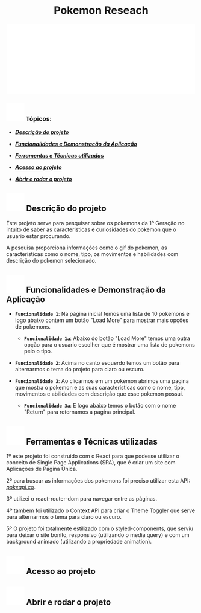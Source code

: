<h1 align="center">Pokemon Reseach</h1>

<div align="center">
        <img src="./src/assets/white-logo.svg" width="500" alt="Pokemon Logo">
</div>

### ![White_Pokeball](./src/assets/white-pokeball.svg) Tópicos:

- [**_Descrição do projeto_**](#descrição-do-projeto)

- [**_Funcionalidades e Demonstração da Aplicação_**](#white_pokeball-funcionalidades-e-demonstração-da-aplicação)

- [**_Ferramentas e Técnicas utilizadas_**](#white_pokeball-ferramentas-e-técnicas-utilizadas)

- [**_Acesso ao projeto_**](#white_pokeball-acesso-ao-projeto)

- [**_Abrir e rodar o projeto_**](#white_pokeball-abrir-e-rodar-o-projeto)

## ![White_Pokeball](./src/assets/white-pokeball.svg) Descrição do projeto

<p>Este projeto serve para pesquisar sobre os pokemons da 1º Geração no intuito de saber as caracteristicas e curiosidades do pokemon que o usuario estar procurando.</p>

<p>A pesquisa proporciona informações como o gif do pokemon, as caracteristicas como o nome, tipo, os movimentos e habilidades com descrição do pokemon selecionado.</p>

## ![White_Pokeball](./src/assets/white-pokeball.svg) Funcionalidades e Demonstração da Aplicação

- **`Funcionalidade 1`**: Na página inicial temos uma lista de 10 pokemons e logo abaixo contem um botão "Load More" para mostrar mais opções de pokemons.

    - **`Funcionalidade 1a`**: Abaixo do botão "Load More" temos uma outra opção para o usuario escolher que é mostrar uma lista de pokemons pelo o tipo.

- **`Funcionalidade 2`**: Acima no canto esquerdo temos um botão para alternarmos o tema do projeto para claro ou escuro. 

- **`Funcionalidade 3`**: Ao clicarmos em um pokemon abrimos uma pagina que mostra o pokemon e as suas caracteristicas como o nome, tipo, movimentos e abilidades com descrição que esse pokemon possui.

    - **`Funcionalidade 3a`**: E logo abaixo temos o botão com o nome "Return" para retornamos a pagina principal.


## ![White_Pokeball](./src/assets/white-pokeball.svg) Ferramentas e Técnicas utilizadas

1º este projeto foi construido com o React para que podesse utilizar o conceito de Single Page Applications (SPA), que é criar um site com Aplicações de Página Única.

2º para buscar as informações dos pokemons foi preciso utilizar esta API: [*pokeapi.co*](https://pokeapi.co/).

3º utilizei o react-router-dom para navegar entre as páginas.

4º tambem foi utilizado o Context API para criar o Theme Toggler que serve para alternarmos o tema para claro ou escuro.

5º O projeto foi totalmente estilizado com o styled-components, que serviu para deixar o site bonito, responsivo (utilizando o media query) e com um background animado (utilizando a propriedade animation).

## ![White_Pokeball](./src/assets/white-pokeball.svg) Acesso ao projeto

## ![White_Pokeball](./src/assets/white-pokeball.svg) Abrir e rodar o projeto
